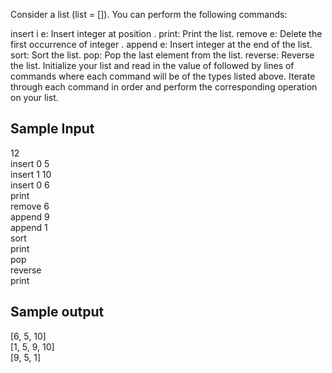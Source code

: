 Consider a list (list = []). You can perform the following commands:

insert i e: Insert integer  at position .
print: Print the list.
remove e: Delete the first occurrence of integer .
append e: Insert integer  at the end of the list.
sort: Sort the list.
pop: Pop the last element from the list.
reverse: Reverse the list.
Initialize your list and read in the value of  followed by  lines of commands where each command will be of the  types listed above. Iterate through each command in order and perform the corresponding operation on your list.

## Sample Input
12  
insert 0 5  
insert 1 10  
insert 0 6  
print  
remove 6  
append 9  
append 1  
sort  
print  
pop  
reverse  
print  

## Sample output
[6, 5, 10]  
[1, 5, 9, 10]  
[9, 5, 1]